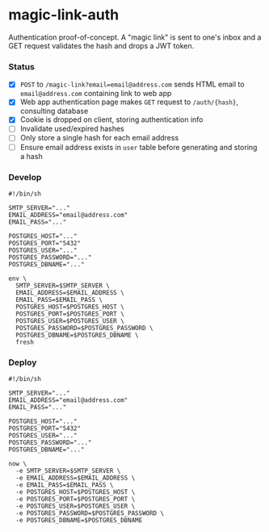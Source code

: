 # magic-link-auth

Authentication proof-of-concept. A "magic link" is sent to one's inbox and a GET request validates the hash and drops a JWT token.

### Status
- [x] `POST` to `/magic-link?email=email@address.com` sends HTML email to `email@address.com` containing link to web app
- [x] Web app authentication page makes `GET` request to `/auth/{hash}`, consulting database
- [x] Cookie is dropped on client, storing authentication info
- [ ] Invalidate used/expired hashes
- [ ] Only store a single hash for each email address
- [ ] Ensure email address exists in `user` table before generating and storing a hash

### Develop
```
#!/bin/sh

SMTP_SERVER="..."
EMAIL_ADDRESS="email@address.com"
EMAIL_PASS="..."

POSTGRES_HOST="..."
POSTGRES_PORT="5432"
POSTGRES_USER="..."
POSTGRES_PASSWORD="..."
POSTGRES_DBNAME="..."

env \
  SMTP_SERVER=$SMTP_SERVER \
  EMAIL_ADDRESS=$EMAIL_ADDRESS \
  EMAIL_PASS=$EMAIL_PASS \
  POSTGRES_HOST=$POSTGRES_HOST \
  POSTGRES_PORT=$POSTGRES_PORT \
  POSTGRES_USER=$POSTGRES_USER \
  POSTGRES_PASSWORD=$POSTGRES_PASSWORD \
  POSTGRES_DBNAME=$POSTGRES_DBNAME \
  fresh
```

### Deploy
```
#!/bin/sh

SMTP_SERVER="..."
EMAIL_ADDRESS="email@address.com"
EMAIL_PASS="..."

POSTGRES_HOST="..."
POSTGRES_PORT="5432"
POSTGRES_USER="..."
POSTGRES_PASSWORD="..."
POSTGRES_DBNAME="..."

now \
  -e SMTP_SERVER=$SMTP_SERVER \
  -e EMAIL_ADDRESS=$EMAIL_ADDRESS \
  -e EMAIL_PASS=$EMAIL_PASS \
  -e POSTGRES_HOST=$POSTGRES_HOST \
  -e POSTGRES_PORT=$POSTGRES_PORT \
  -e POSTGRES_USER=$POSTGRES_USER \
  -e POSTGRES_PASSWORD=$POSTGRES_PASSWORD \
  -e POSTGRES_DBNAME=$POSTGRES_DBNAME
```
